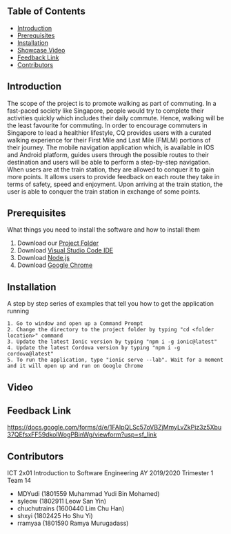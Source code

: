 ## Table of Contents
* [Introduction](#Introduction)
* [Prerequisites](#Prerequisites)
* [Installation](#Installation)
* [Showcase Video](#Showcase-Video)
* [Feedback Link](#Feedback-Link)
* [Contributors](#Contributors)


## Introduction
The scope of the project is to promote walking as part of commuting. In a fast-paced society like Singapore, people would try to complete their activities quickly which includes their daily commute. Hence, walking will be the least favourite for commuting. In order to encourage commuters in Singapore to lead a healthier lifestyle, CQ provides users with a curated walking experience for their First Mile and Last Mile (FMLM) portions of their journey. The mobile navigation application which, is available in IOS and Android platform, guides users through the possible routes to their destination and users will be able to perform a step-by-step navigation. When users are at the train station, they are allowed to conquer it to gain more points. It allows users to provide feedback on each route they take in terms of safety, speed and enjoyment. Upon arriving at the train station, the user is able to conquer the train station in exchange of some points.


## Prerequisites
What things you need to install the software and how to install them
1. Download our [Project Folder](https://github.com/shxyi/ict2x01-2019t1-team14/archive/master.zip)
2. Download [Visual Studio Code IDE](https://code.visualstudio.com/download)
3. Download [Node.js](https://nodejs.org/en/download/)
4. Download [Google Chrome](https://www.google.com/chrome/?brand=CHBD&gclid=CjwKCAiAwZTuBRAYEiwAcr67OXZq1rvGF9iqZ1y-wcKecofz1fD3R0fkFz02ay86lHTmj9PnuvOjmhoC0zsQAvD_BwE&gclsrc=aw.ds)


## Installation
A step by step series of examples that tell you how to get the application running
```
1. Go to window and open up a Command Prompt
2. Change the directory to the project folder by typing "cd <folder location>" command
3. Update the latest Ionic version by typing "npm i -g ionic@latest"
4. Update the latest Cordova version by typing "npm i -g cordova@latest"
5. To run the application, type "ionic serve --lab". Wait for a moment and it will open up and run on Google Chrome
```

## Video


## Feedback Link
https://docs.google.com/forms/d/e/1FAIpQLSc57oVBZjMmyLvZkPjz3z5Xbu37QEfsxFF59dkolWogPBinWg/viewform?usp=sf_link


## Contributors
ICT 2x01 Introduction to Software Engineering AY 2019/2020 Trimester 1 Team 14
* MDYudi (1801559 Muhammad Yudi Bin Mohamed)
* syleow (1802911 Leow San Yin)
* chuchutrains (1600440 Lim Chu Han)
* shxyi (1802425 Ho Shu Yi)
* rramyaa (1801590 Ramya Murugadass)
